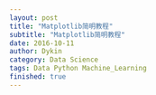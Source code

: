 ```yaml
---
layout: post
title: "Matplotlib简明教程"
subtitle: "Matplotlib简明教程"
date: 2016-10-11
author: Dykin
category: Data Science
tags: Data Python Machine_Learning
finished: true
---
```

